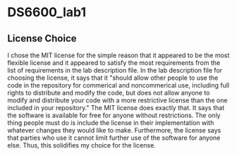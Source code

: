 # DS6600_lab1

## License Choice

I chose the MIT license for the simple reason that it appeared to be the most flexible license and it appeared to satisfy the most requirements from the list of requirements in the lab description file. In the lab description file for choosing the license, it says that it "should allow other people to use the code in the repository for commerical and noncommerical use, including full rights to distribute and modify the code, but does not allow anyone to modify and distribute your code with a more restrictive license than the one included in your repository." The MIT license does exactly that. It says that the software is available for free for anyone without restrictions. The only thing people must do is include the license in their implementation with whatever changes they would like to make. Furthermore, the license says that parties who use it cannot limit further use of the software for anyone else. Thus, this solidifies my choice for the license. 